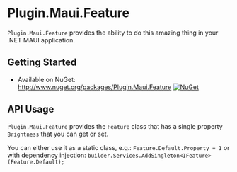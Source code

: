 # Plugin.Maui.Feature

`Plugin.Maui.Feature` provides the ability to do this amazing thing in your .NET MAUI application.

## Getting Started

* Available on NuGet: <http://www.nuget.org/packages/Plugin.Maui.Feature> [![NuGet](https://img.shields.io/nuget/v/Plugin.Maui.Feature.svg?label=NuGet)](https://www.nuget.org/packages/Plugin.Maui.Feature/)

## API Usage

`Plugin.Maui.Feature` provides the `Feature` class that has a single property `Brightness` that you can get or set.

You can either use it as a static class, e.g.: `Feature.Default.Property = 1` or with dependency injection: `builder.Services.AddSingleton<IFeature>(Feature.Default);`